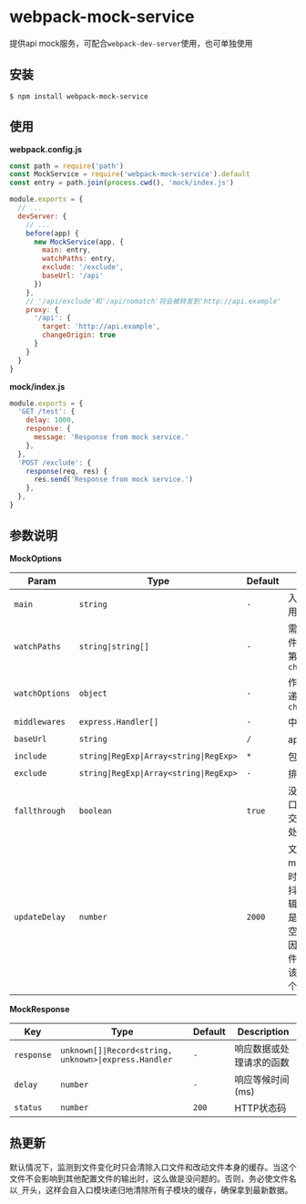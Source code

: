 # webpack-mock-service

提供api mock服务，可配合`webpack-dev-server`使用，也可单独使用

## 安装

```
$ npm install webpack-mock-service
```

## 使用

**webpack.config.js**

```js
const path = require('path')
const MockService = require('webpack-mock-service').default
const entry = path.join(process.cwd(), 'mock/index.js')

module.exports = {
  // ...
  devServer: {
    // ...
    before(app) {
      new MockService(app, {
        main: entry,
        watchPaths: entry,
        exclude: '/exclude',
        baseUrl: '/api'
      })
    },
    // '/api/exclude'和'/api/nomatch'将会被转发到'http://api.example'
    proxy: {
      '/api': {
        target: 'http://api.example',
        changeOrigin: true
      }
    }
  }
}
```

**mock/index.js**

```js
module.exports = {
  'GET /test': {
    delay: 1000,
    response: {
      message: 'Response from mock service.'
    },
  },
  'POST /exclude': {
    response(req, res) {
      res.send('Response from mock service.')
    },
  },
}
```

## 参数说明

**MockOptions**

Param          | Type                            | Default     | Description 
-------------- | ------------------------------- | ----------- | ------------ 
`main`         | `string`                        | `-`         | 入口文件，建议使用绝对路径 
`watchPaths`   | `string\|string[]`              | `-`         | 需要监测变化的文件/文件夹，作为第一个参数传递给`chokidar.watch()` 
`watchOptions` | `object`                        | `-`         | 作为第二个参数传递给`chokidar.watch()` 
`middlewares`  | `express.Handler[]`             | `-`         | 中间件 
`baseUrl`      | `string`                        | `/`         | api基础路径 
`include`      | `string\|RegExp\|Array<string\|RegExp>` | `*` | 包含的api接口 
`exclude`      | `string\|RegExp\|Array<string\|RegExp>` | `-` | 排除的api接口 
`fallthrough`  | `boolean`                       | `true`      | 没有匹配到api接口时，是否把请求交给下一个中间件处理
`updateDelay`  | `number`                        | `2000`      | 文件改动后更新mock服务的延迟时间(ms)，用于防抖。此外，很多编辑器在保存的时侯是先把原文件清空，再进行保存，因此会触发2次文件改变事件，设置该值也可以解决这个问题

**MockResponse**

Key           | Type                                                 | Default | Description 
--------------| ---------------------------------------------------  | ------  | ------------------------------- 
`response`    | `unknown[]\|Record<string, unknown>\|express.Handler`| `-`     | 响应数据或处理请求的函数
`delay`       | `number`                                             | `-`     | 响应等候时间(ms)
`status`      | `number`                                             | `200`   | HTTP状态码

## 热更新

默认情况下，监测到文件变化时只会清除入口文件和改动文件本身的缓存。当这个文件不会影响到其他配置文件的输出时，这么做是没问题的。否则，务必使文件名以`_`开头，这样会自入口模块递归地清除所有子模块的缓存，确保拿到最新数据。
